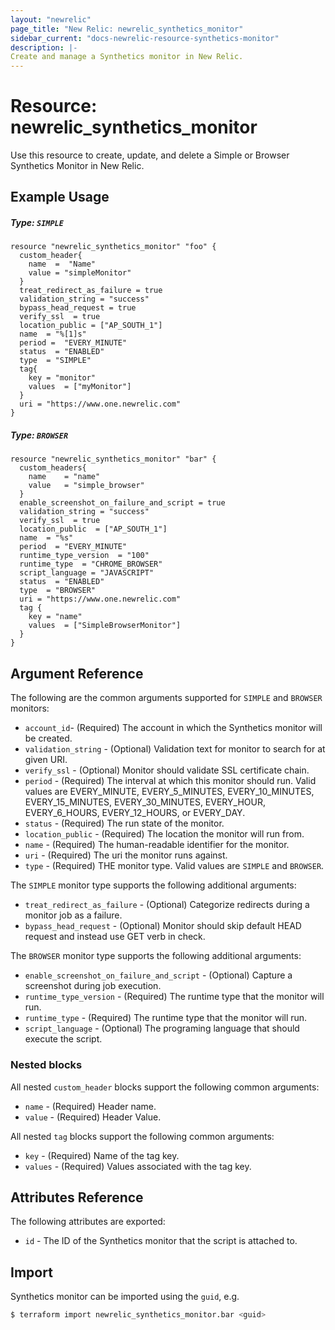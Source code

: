 ```yaml
---
layout: "newrelic"
page_title: "New Relic: newrelic_synthetics_monitor"
sidebar_current: "docs-newrelic-resource-synthetics-monitor"
description: |-
Create and manage a Synthetics monitor in New Relic.
---
```


# Resource: newrelic\_synthetics\_monitor

Use this resource to create, update, and delete a Simple or Browser Synthetics Monitor in New Relic.

## Example Usage

##### Type: `SIMPLE`
```hcl
resource "newrelic_synthetics_monitor" "foo" {
  custom_header{
    name  =  "Name"
    value = "simpleMonitor"
  }
  treat_redirect_as_failure = true
  validation_string = "success"
  bypass_head_request = true
  verify_ssl  = true
  location_public = ["AP_SOUTH_1"]
  name  = "%[1]s"
  period =  "EVERY_MINUTE"
  status  = "ENABLED"
  type  = "SIMPLE"
  tag{
    key = "monitor"
    values  = ["myMonitor"]
  }
  uri = "https://www.one.newrelic.com"
}
```
##### Type: `BROWSER`
```hcl
resource "newrelic_synthetics_monitor" "bar" {
  custom_headers{
    name	= "name"
    value	= "simple_browser"
  }
  enable_screenshot_on_failure_and_script = true
  validation_string = "success"
  verify_ssl  = true
  location_public  = ["AP_SOUTH_1"]
  name  = "%s"
  period  = "EVERY_MINUTE"
  runtime_type_version  = "100"
  runtime_type  = "CHROME_BROWSER"
  script_language = "JAVASCRIPT"
  status  = "ENABLED"
  type  = "BROWSER"
  uri = "https://www.one.newrelic.com"
  tag {
    key = "name"
    values  = ["SimpleBrowserMonitor"]
  }
}

```
## Argument Reference

The following are the common arguments supported for `SIMPLE` and `BROWSER` monitors:

* `account_id`- (Required) The account in which the Synthetics monitor will be created.
* `validation_string` - (Optional) Validation text for monitor to search for at given URI.
* `verify_ssl` - (Optional) Monitor should validate SSL certificate chain.
* `period` - (Required) The interval at which this monitor should run. Valid values are EVERY_MINUTE, EVERY_5_MINUTES, EVERY_10_MINUTES, EVERY_15_MINUTES, EVERY_30_MINUTES, EVERY_HOUR, EVERY_6_HOURS, EVERY_12_HOURS, or EVERY_DAY.
* `status` - (Required) The run state of the monitor.
* `location_public` - (Required) The location the monitor will run from.
* `name` - (Required) The human-readable identifier for the monitor.
* `uri` - (Required) The uri the monitor runs against.
* `type` - (Required) THE monitor type. Valid values are `SIMPLE` and `BROWSER`.

The `SIMPLE` monitor type supports the following additional arguments:

* `treat_redirect_as_failure` - (Optional) Categorize redirects during a monitor job as a failure.
* `bypass_head_request` - (Optional) Monitor should skip default HEAD request and instead use GET verb in check.

The `BROWSER` monitor type supports the following additional arguments:

* `enable_screenshot_on_failure_and_script` - (Optional) Capture a screenshot during job execution.
* `runtime_type_version` - (Required) The runtime type that the monitor will run.
* `runtime_type` - (Required) The runtime type that the monitor will run.
* `script_language` - (Optional) The programing language that should execute the script.

### Nested blocks

All nested `custom_header` blocks support the following common arguments:

* `name` - (Required) Header name.
* `value` - (Required) Header Value.

All nested `tag` blocks support the following common arguments:

* `key` - (Required) Name of the tag key.
* `values` - (Required) Values associated with the tag key.

## Attributes Reference

The following attributes are exported:

* `id` - The ID of the Synthetics monitor that the script is attached to.

## Import

Synthetics monitor can be imported using the `guid`, e.g.

```bash
$ terraform import newrelic_synthetics_monitor.bar <guid>
```